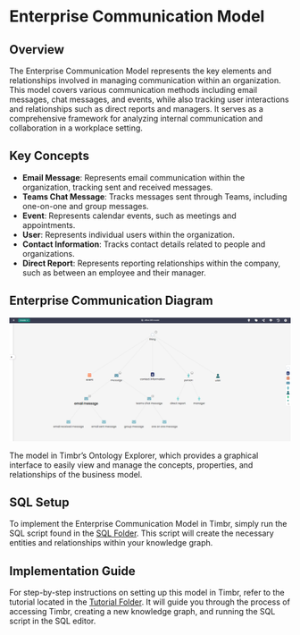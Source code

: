 # Enterprise Communication Model

## Overview
The Enterprise Communication Model represents the key elements and relationships involved in managing communication within an organization. This model covers various communication methods including email messages, chat messages, and events, while also tracking user interactions and relationships such as direct reports and managers. It serves as a comprehensive framework for analyzing internal communication and collaboration in a workplace setting.

## Key Concepts
- **Email Message**: Represents email communication within the organization, tracking sent and received messages.
- **Teams Chat Message**: Tracks messages sent through Teams, including one-on-one and group messages.
- **Event**: Represents calendar events, such as meetings and appointments.
- **User**: Represents individual users within the organization.
- **Contact Information**: Tracks contact details related to people and organizations.
- **Direct Report**: Represents reporting relationships within the company, such as between an employee and their manager.

## Enterprise Communication Diagram

![Attached Image of Model](./model.png)

The model in Timbr’s Ontology Explorer, which provides a graphical interface to easily view and manage the concepts, properties, and relationships of the business model.

## SQL Setup
To implement the Enterprise Communication Model in Timbr, simply run the SQL script found in the [SQL Folder](./sql). This script will create the necessary entities and relationships within your knowledge graph.

## Implementation Guide
For step-by-step instructions on setting up this model in Timbr, refer to the tutorial located in the [Tutorial Folder](./tutorial). It will guide you through the process of accessing Timbr, creating a new knowledge graph, and running the SQL script in the SQL editor.
